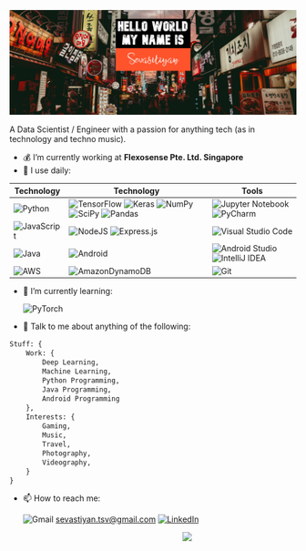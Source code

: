 ![Header image](https://github.com/Sevastiyan/Sevastiyan/blob/main/sava-bobov-eVa2FK83K6w-unsplash-Sevi.jpg)

A Data Scientist / Engineer with a passion for anything tech (as in technology and techno music).

- :moneybag: I’m currently working at **Flexosense Pte. Ltd. Singapore**
- :telescope: I use daily: 

| Technology | Technology | Tools |
|-----------|------|----|
|![Python](https://img.shields.io/badge/python-3670A0?style=for-the-badge&logo=python&logoColor=ffdd54)|![TensorFlow](https://img.shields.io/badge/TensorFlow-%23FF6F00.svg?style=for-the-badge&logo=TensorFlow&logoColor=white) ![Keras](https://img.shields.io/badge/Keras-%23D00000.svg?style=for-the-badge&logo=Keras&logoColor=white) ![NumPy](https://img.shields.io/badge/numpy-%23013243.svg?style=for-the-badge&logo=numpy&logoColor=white) ![SciPy](https://img.shields.io/badge/SciPy-%230C55A5.svg?style=for-the-badge&logo=scipy&logoColor=%white) ![Pandas](https://img.shields.io/badge/pandas-%23150458.svg?style=for-the-badge&logo=pandas&logoColor=white)|![Jupyter Notebook](https://img.shields.io/badge/jupyter-%23FA0F00.svg?style=for-the-badge&logo=jupyter&logoColor=white) ![PyCharm](https://img.shields.io/badge/pycharm-143?style=for-the-badge&logo=pycharm&logoColor=black&color=black&labelColor=green)|
|![JavaScript](https://img.shields.io/badge/javascript-%23323330.svg?style=for-the-badge&logo=javascript&logoColor=%23F7DF1E)|![NodeJS](https://img.shields.io/badge/node.js-6DA55F?style=for-the-badge&logo=node.js&logoColor=white) ![Express.js](https://img.shields.io/badge/express.js-%23404d59.svg?style=for-the-badge&logo=express&logoColor=%2361DAFB)|![Visual Studio Code](https://img.shields.io/badge/Visual%20Studio%20Code-0078d7.svg?style=for-the-badge&logo=visual-studio-code&logoColor=white)|
|![Java](https://img.shields.io/badge/java-%23ED8B00.svg?style=for-the-badge&logo=java&logoColor=white) |![Android](https://img.shields.io/badge/Android-3DDC84?style=for-the-badge&logo=android&logoColor=white)|![Android Studio](https://img.shields.io/badge/Android%20Studio-3DDC84.svg?style=for-the-badge&logo=android-studio&logoColor=white) ![IntelliJ IDEA](https://img.shields.io/badge/IntelliJIDEA-000000.svg?style=for-the-badge&logo=intellij-idea&logoColor=white)|
|![AWS](https://img.shields.io/badge/AWS-%23FF9900.svg?style=for-the-badge&logo=amazon-aws&logoColor=white)|![AmazonDynamoDB](https://img.shields.io/badge/Amazon%20DynamoDB-4053D6?style=for-the-badge&logo=Amazon%20DynamoDB&logoColor=white)|![Git](https://img.shields.io/badge/git-%23F05033.svg?style=for-the-badge&logo=git&logoColor=white)|

- 🌱 I’m currently learning: 

    ![PyTorch](https://img.shields.io/badge/PyTorch-%23EE4C2C.svg?style=for-the-badge&logo=PyTorch&logoColor=white) 
    
<!-- - 👯 I’m looking to collaborate on ... -->
<!-- - 🤔 I’m looking for help with ... -->
- 💬 Talk to me about anything of the following:

```
Stuff: {
    Work: {
        Deep Learning, 
        Machine Learning, 
        Python Programming, 
        Java Programming, 
        Android Programming
    },
    Interests: { 
        Gaming,
        Music,
        Travel,
        Photography,
        Videography,
    }
}
```

- 📫 How to reach me: 

    ![Gmail](https://img.shields.io/badge/Gmail-D14836?style=for-the-badge&logo=gmail&logoColor=white) sevastiyan.tsv@gmail.com
<a href="https://www.linkedin.com/in/sevastiyan-tsvetkov/">![LinkedIn](https://img.shields.io/badge/linkedin-%230077B5.svg?style=for-the-badge&logo=linkedin&logoColor=white)</a>

<img align='right' src='https://media.giphy.com/media/bcKmIWkUMCjVm/giphy.gif' width='200"'>

<!-- - ⚡ Fun fact: ... -->



